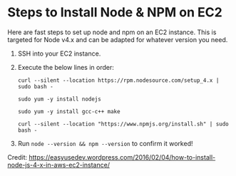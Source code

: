 # Steps to Install Node & NPM on EC2

Here are fast steps to set up node and npm on an EC2 instance. This is targeted for Node v4.x and can be adapted for whatever version you need. 

1) SSH into your EC2 instance.

2) Execute the below lines in order: 
    ```
    curl --silent --location https://rpm.nodesource.com/setup_4.x | sudo bash -

    sudo yum -y install nodejs
    
    sudo yum -y install gcc-c++ make
    
    curl --silent --location "https://www.npmjs.org/install.sh" | sudo bash -
    ```

3) Run `node --version && npm --version` to confirm it worked!

Credit: https://easyusedev.wordpress.com/2016/02/04/how-to-install-node-js-4-x-in-aws-ec2-instance/

